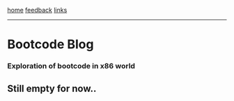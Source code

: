 [home](/)    [feedback](/feedback)     [links](/links)

-----------------------------------------------------------------------------

# Bootcode Blog
### Exploration of bootcode in x86 world
## Still empty for now..


